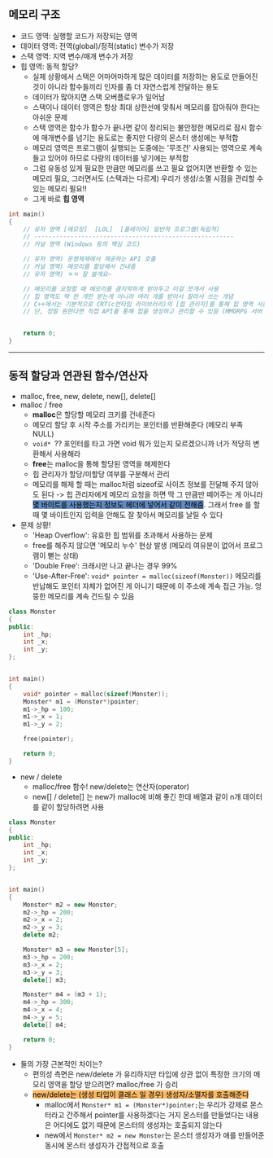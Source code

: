 ## 메모리 구조
- 코드 영역: 실행할 코드가 저장되는 영역
- 데이터 영역: 전역(global)/정적(static) 변수가 저장
- 스택 영역: 지역 변수/매개 변수가 저장
- 힙 영역:  동적 할당?
	- 실제 상황에서 스택은 어마어마하게 많은 데이터를 저장하는 용도로 만들어진 것이 아니라 함수들끼리 인자를 좀 더 자연스럽게 전달하는 용도
	- 데이터가 많아지면 스택 오버플로우가 일어남
	- 스택이나 데이터 영역은 항상 최대 상한선에 맞춰서 메모리를 잡아줘야 한다는 아쉬운 문제
	- 스택 영역은 함수가 함수가 끝나면 같이 정리되는 불안정한 메모리로 잠시 함수에 매개변수를 넘기는 용도로는 좋지만 다량의 몬스터 생성에는 부적합
	- 메모리 영역은 프로그램이 실행되는 도중에는 '무조건' 사용되는 영역으로 계속 들고 있어야 하므로 다량의 데이터를 넣기에는 부적합
	- 그럼 유동성 있게 필요한 만큼만 메모리를 쓰고 필요 없어지면 반환할 수 있는 메모리 필요, 그러면서도 (스택과는 다르게) 우리가 생성/소멸 시점을 관리할 수 있는 메모리 필요!!
	- 그게 바로 **힙 영역**
```cpp
int main()
{
	// 유저 영역 [메모장]  [LOL]  [플레이어] 일반적 프로그램(독립적)
	// -------------------------------------------------------
	// 커널 영역 (Windows 등의 핵심 코드)

	// 유저 영역) 운영체제에서 제공하는 API 호출
	// 커널 영역) 메모리를 할당해서 건내줌
	// 유저 영역) ㄳㄳ 잘 쓸게요~

	// 메모리를 요청할 때 메모리를 큼지막하게 받아두고 이걸 쪼개서 사용
	// 힙 영역도 딱 한 개만 받는게 아니라 여러 개를 받아서 잘라서 쓰는 개념
	// C++에서는 기본적으로 CRT(c런타임 라이브러리)의 [힙 관리자]를 통해 힙 영역 사용
	// 단, 정말 원한다면 직접 API를 통해 힙을 생성하고 관리할 수 있음 (MMORPG 서버 메모리 풀링)


	return 0;
}
```


***


## 동적 할당과 연관된 함수/연산자
- malloc, free, new, delete, new[], delete[]
- malloc /  free
	- **malloc**은 할당할 메모리 크키를 건네준다
	- 메모리 할당 후 시작 주소를 가리키는 포인터를 반환해준다 (메모리 부족 NULL)
	- `void* `?? 포인터를 타고 가면 void 뭐가 있는지 모르겠으니까 너가 적당히 변환해서 사용해라
	- **free**는 malloc을 통해 할당된 영역을 해제한다
	- 힙 관리자가 할당/미할당 여부를 구분해서 관리
	- 메모리를 해제 할 때는 malloc처럼 sizeof로 사이즈 정보를 전달해 주지 않아도 된다 -> 힙 관리자에게 메모리 요청을 하면 딱 그 만큼만 떼어주는 게 아니라 <mark style="background: #0E4F9FA6;">몇 바이트를 사용했는지 정보도 헤더에 넣어서 같이 전해줌</mark>. 그래서 free 를 할 때 몇 바이트인지 입력을 안해도 잘 찾아서 메모리를 날릴 수 있다
- 문제 상황!
	- 'Heap Overflow': 유효한 힙 범위를 초과해서 사용하는 문제
	- free를 해주지 않으면 '메모리 누수' 현상 발생 (메모리 여유분이 없어서 프로그램이 뻗는 상태)
	- 'Double Free': 크래시만 나고 끝나는 경우 99%
	- 'Use-After-Free': `void* pointer = malloc(sizeof(Monster))` 메모리를 반납해도 포인터 자체가 없어진 게 아니기 때문에 이 주소에 계속 접근 가능. 엉뚱한 메모리를 계속 건드릴 수 있음
```cpp
class Monster
{
public:
	int _hp;
	int _x;
	int _y;
};


int main()
{
	void* pointer = malloc(sizeof(Monster));
	Monster* m1 = (Monster*)pointer;
	m1->_hp = 100;
	m1->_x = 1;
	m1->_y = 2;

	free(pointer);

	return 0;
}
```
- new / delete
	- malloc/free 함수! new/delete는 연산자(operator)
	- new[] / delete[] 는 new가 malloc에 비해 좋긴 한데 배열과 같이 n개 데이터를 같이 할당하려면 사용
```cpp
class Monster
{
public:
	int _hp;
	int _x;
	int _y;
};


int main()
{
	Monster* m2 = new Monster; 
	m2->_hp = 200;
	m2->_x = 2;
	m2->_y = 3;
	delete m2;

	Monster* m3 = new Monster[5];
	m3->_hp = 200;
	m3->_x = 2;
	m3->_y = 3;
	delete[] m3;

	Monster* m4 = (m3 + 1);
	m4->_hp = 300;
	m4->_x = 4;
	m4->_y = 5;
	delete[] m4;

	return 0;
}
```
- 둘의 가장 근본적인 차이는?
	- 편의성 측면은 new/delete 가 유리하지만 타입에 상관 없이 특정한 크기의 메모리 영역을 할당 받으려면? malloc/free 가 승리
	- <mark style="background: #FFAB45CF;">new/delete는 (생성 타입이 클래스 일 경우) 생성자/소멸자를 호출해준다</mark>
		- malloc에서 `Monster* m1 = (Monster*)pointer;`는 우리가 강제로 몬스터라고 간주해서 pointer를 사용하겠다는 거지 몬스터를 만들었다는 내용은 어디에도 없기 때문에 몬스터의 생성자는 호출되지 않는다
		- new에서 `Monster* m2 = new Monster`는 몬스터 생성자가 애를 만들어준 동시에 몬스터 생성자가 간접적으로 호출
	